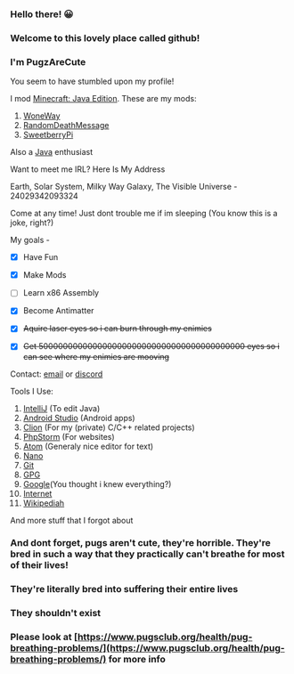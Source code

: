 
### Hello there! 😀

### Welcome to this lovely place called github!

### I'm PugzAreCute

You seem to have stumbled upon my profile!

I mod [Minecraft: Java Edition](https://www.minecraft.net/). These are my mods:

 1. [WoneWay](https://www.curseforge.com/minecraft/mc-mods/woneway)
 2. [RandomDeathMessage](https://www.curseforge.com/minecraft/mc-mods/randomdeathmessage)
 3. [SweetberryPi](https://www.curseforge.com/minecraft/mc-mods/sweetberrypi)

Also a [Java](https://java.com/) enthusiast

Want to meet me IRL? Here Is My Address

Earth, Solar System, Milky Way Galaxy, The Visible Universe - 24029342093324 

Come at any time! Just dont trouble me if im sleeping (You know this is a joke, right?)

My goals - 

 - [x] Have Fun
 - [x] Make Mods
 - [ ] Learn x86 Assembly
 - [x] Become Antimatter
 - [x] ~~Aquire laser eyes so i can burn through my enimies~~
 - [x] ~~Get 500000000000000000000000000000000000000000 eyes so i can see where my enimies are mooving~~


Contact: [email](https://pugzarecute.com/contact) or [discord](https://discord.gg/geNRqMu5XW)

Tools I Use:
 1. [IntelliJ](https://www.jetbrains.com/idea/) (To edit Java)
 3. [Android Studio](https://developer.android.com/studio) (Android apps)
 11. [Clion](https://www.jetbrains.com/clion/) (For my (private) C/C++ related projects)
 69. [PhpStorm](https://www.jetbrains.com/phpstorm/) (For websites)
 732. [Atom](https://atom.io/) (Generaly nice editor for text)
 908. [Nano](https://www.nano-editor.org/)
 1029. [Git](https://git-scm.com/)
 91010. [GPG](https://gnupg.org/)
 1331. [Google](https://www.google.com/)(You thought i knew everything?)
 1012. [Internet](https://en.wikipedia.org/wiki/Internet)
 1024. [Wikipediah](https://en.wikipedia.org)
 
 And more stuff that I forgot about

### And dont forget, pugs aren't cute, they're horrible. They're bred in such a way that they practically can't breathe for most of their lives!

### They're literally bred into suffering their entire lives

### They shouldn't exist

### Please look at [https://www.pugsclub.org/health/pug-breathing-problems/](https://www.pugsclub.org/health/pug-breathing-problems/) for more info

